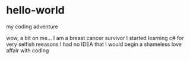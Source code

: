 # hello-world
my coding adventure

wow, a bit on me...
I am a breast cancer survivor
I started learning c# for very selfish reeasons
I had no IDEA that I would begin a shameless love affair with coding
